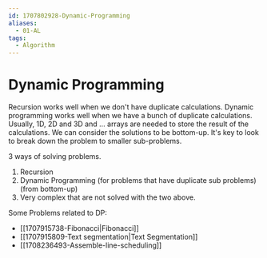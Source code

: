 ```yaml
---
id: 1707802928-Dynamic-Programming
aliases:
  - 01-AL
tags:
  - Algorithm
---
```

# Dynamic Programming

Recursion works well when we don't have duplicate calculations.
Dynamic programming works well when we have a bunch of duplicate calculations.
Usually, 1D, 2D and 3D and ... arrays are needed to store the result of the calculations.
We can consider the solutions to be bottom-up.
It's key to look to break down the problem to smaller sub-problems. 


3 ways of solving problems.

1. Recursion
2. Dynamic Programming (for problems that have duplicate sub problems) (from bottom-up)
3. Very complex that are not solved with the two above.

Some Problems related to DP:
- [[1707915738-Fibonacci|Fibonacci]]
- [[1707915809-Text segmentation|Text Segmentation]]
- [[1708236493-Assemble-line-scheduling]]